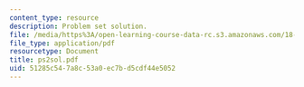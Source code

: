 ```yaml
---
content_type: resource
description: Problem set solution.
file: /media/https%3A/open-learning-course-data-rc.s3.amazonaws.com/18-435j-quantum-computation-fall-2003/51285c547a8c53a0ec7bd5cdf44e5052_ps2sol.pdf
file_type: application/pdf
resourcetype: Document
title: ps2sol.pdf
uid: 51285c54-7a8c-53a0-ec7b-d5cdf44e5052
---
```

